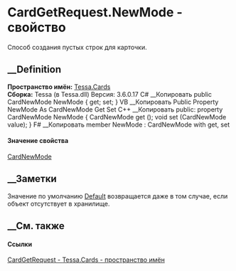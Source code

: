 # CardGetRequest.NewMode - свойство
Способ создания пустых строк для карточки.
## __Definition
 **Пространство имён:** [Tessa.Cards](N_Tessa_Cards.htm)  
 **Сборка:** Tessa (в Tessa.dll) Версия: 3.6.0.17
C# __Копировать
     public CardNewMode NewMode { get; set; }
VB __Копировать
     Public Property NewMode As CardNewMode
    	Get
    	Set
C++ __Копировать
     public:
    property CardNewMode NewMode {
    	CardNewMode get ();
    	void set (CardNewMode value);
    }
F# __Копировать
     member NewMode : CardNewMode with get, set
#### Значение свойства
[CardNewMode](T_Tessa_Cards_CardNewMode.htm)
##  __Заметки
Значение по умолчанию [Default](T_Tessa_Cards_CardNewMode.htm) возвращается
даже в том случае, если объект отсутствует в хранилище.
## __См. также
#### Ссылки
[CardGetRequest - ](T_Tessa_Cards_CardGetRequest.htm)
[Tessa.Cards - пространство имён](N_Tessa_Cards.htm)
